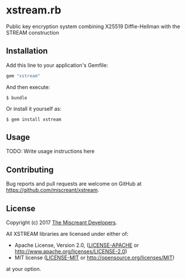 # xstream.rb

Public key encryption system combining X25519 Diffie-Hellman with the STREAM construction

## Installation

Add this line to your application's Gemfile:

```ruby
gem "xstream"
```

And then execute:

    $ bundle

Or install it yourself as:

    $ gem install xstream

## Usage

TODO: Write usage instructions here

## Contributing

Bug reports and pull requests are welcome on GitHub at https://github.com/miscreant/xstream.

## License

Copyright (c) 2017 [The Miscreant Developers][AUTHORS].

All XSTREAM libraries are licensed under either of:

* Apache License, Version 2.0, ([LICENSE-APACHE](LICENSE-APACHE) or http://www.apache.org/licenses/LICENSE-2.0)
* MIT license ([LICENSE-MIT](LICENSE-MIT) or http://opensource.org/licenses/MIT)

at your option.

[AUTHORS]: https://github.com/miscreant/miscreant/blob/master/AUTHORS.md
